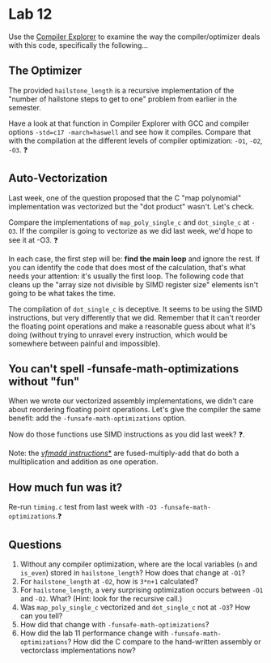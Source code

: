# Lab 12
Use the [Compiler Explorer](https://godbolt.org/) to examine the way the compiler/optimizer deals with this code, specifically the following…

## The Optimizer
The provided `hailstone_length` is a recursive implementation of the "number of hailstone steps to get to one" problem from earlier in the semester.

Have a look at that function in Compiler Explorer with GCC and compiler options `-std=c17 -march=haswell` and see how it compiles. Compare that with the compilation at the different levels of compiler optimization: `-O1`, `-O2`, `-O3`. ❓

## Auto-Vectorization

Last week, one of the question proposed that the C "map polynomial" implementation was vectorized but the "dot product" wasn't. Let's check.

Compare the implementations of `map_poly_single_c` and `dot_single_c` at `-O3`. If the compiler is going to vectorize as we did last week, we'd hope to see it at -O3. ❓

In each case, the first step will be: **find the main loop** and ignore the rest. If you can identify the code that does most of the calculation, that's what needs your attention: it's usually the first loop. The following code that cleans up the "array size not divisible by SIMD register size" elements isn't going to be what takes the time.

The compilation of `dot_single_c` is deceptive. It seems to be using the SIMD instructions, but very differently that we did. Remember that it can't reorder the floating point operations and make a reasonable guess about what it's doing (without trying to unravel every instruction, which would be somewhere between painful and impossible).

## You can't spell -funsafe-math-optimizations without "fun"
When we wrote our vectorized assembly implementations, we didn't care about reordering floating point operations. Let's give the compiler the same benefit: add the `-funsafe-math-optimizations` option.

Now do those functions use SIMD instructions as you did last week? ❓.

Note: the [**vfmadd* instructions**](https://www.felixcloutier.com/x86/vfmadd132ps:vfmadd213ps:vfmadd231ps) are fused-multiply-add that do both a mulltiplication and addition as one operation.

## How much fun was it?
Re-run `timing.c` test from last week with `-O3 -funsafe-math-optimizations`.❓

## Questions
1. Without any compiler optimization, where are the local variables (`n` and `is_even`) stored in `hailstone_length`? How does that change at `-O1`?
2. For `hailstone_length` at `-O2`, how is `3*n+1` calculated?
3. For `hailstone_length`, a very surprising optimization occurs between `-O1` and `-O2`. What? (Hint: look for the recursive call.)
4. Was `map_poly_single_c` vectorized and `dot_single_c` not at `-O3`? How can you tell?
5. How did that change with `-funsafe-math-optimizations`?
6. How did the lab 11 performance change with `-funsafe-math-optimizations`? How did the C compare to the hand-written assembly or vectorclass implementations now?

